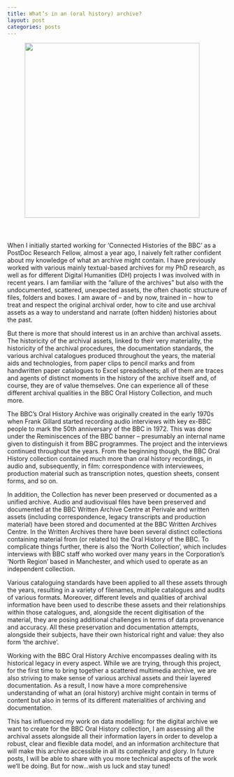 ```yaml
---
title: What’s in an (oral history) archive?
layout: post
categories: posts
---
```

<figure><a href="../images/BBC.jpg"><img src="../images/BBC.jpg" width="400px" style="margin-bottom: 40px" alt=""/></a></figure>


When I initially started working for ‘Connected Histories of the BBC’ as a PostDoc Research Fellow, almost a year ago, I naively felt rather confident about my knowledge of what an archive might contain. I have previously worked with various mainly textual-based archives for my PhD research, as well as for different Digital Humanities (DH) projects I was involved with in recent years. I am familiar with the “allure of the archives” but also with the undocumented, scattered, unexpected assets, the often chaotic structure of files, folders and boxes. I am aware of – and by now, trained in – how to treat and respect the original archival order, how to cite and use archival assets as a way to understand and narrate (often hidden) histories about the past.

But there is more that should interest us in an archive than archival assets. The historicity of the archival assets, linked to their very materiality, the historicity of the archival procedures, the documentation standards, the various archival catalogues produced throughout the years, the material aids and technologies, from paper clips to pencil marks and from handwritten paper catalogues to Excel spreadsheets; all of them are traces and agents of distinct moments in the history of the archive itself and, of course, they are of value themselves. One can experience all of these different archival qualities in the BBC Oral History Collection, and much more.

The BBC’s Oral History Archive was originally created in the early 1970s when Frank Gillard started recording audio interviews with key ex-BBC people to mark the 50th anniversary of the BBC in 1972. This was done under the Reminiscences of the BBC banner – presumably an internal name given to distinguish it from BBC programmes. The project and the interviews continued throughout the years. From the beginning though, the BBC Oral History collection contained much more than oral history recordings, in audio and, subsequently, in film: correspondence with interviewees, production material such as transcription notes, question sheets, consent forms, and so on.

In addition, the Collection has never been preserved or documented as a unified archive. Audio and audiovisual files have been preserved and documented at the BBC Written Archive Centre at Perivale and written assets (including correspondence, legacy transcripts and production material) have been stored and documented at the BBC Written Archives Centre. In the Written Archives there have been several distinct collections containing material from (or related to) the Oral History of the BBC. To complicate things further, there is also the ‘North Collection’, which includes interviews with BBC staff who worked over many years in the Corporation’s ‘North Region’ based in Manchester, and which used to operate as an independent collection.

Various cataloguing standards have been applied to all these assets through the years, resulting in a variety of filenames, multiple catalogues and audits of various formats. Moreover, different levels and qualities of archival information have been used to describe these assets and their relationships within those catalogues, and, alongside the recent digitisation of the material, they are posing additional challenges in terms of data provenance and accuracy. All these preservation and documentation attempts, alongside their subjects, have their own historical right and value: they also form ‘the archive’.

Working with the BBC Oral History Archive encompasses dealing with its historical legacy in every aspect. While we are trying, through this project, for the first time to bring together a scattered multimedia archive, we are also striving to make sense of various archival assets and their layered documentation. As a result, I now have a more comprehensive understanding of what an (oral history) archive might contain in terms of content but also in terms of its different materialities of archiving and documentation.

This has influenced my work on data modelling: for the digital archive we want to create for the BBC Oral History collection, I am assessing all the archival assets alongside all their information layers in order to develop a robust, clear and flexible data model, and an information architecture that will make this archive accessible in all its complexity and glory. In future posts, I will be able to share with you more technical aspects of the work we‘ll be doing. But for now…wish us luck and stay tuned!
